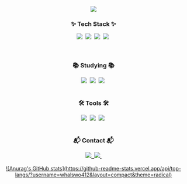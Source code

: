 <div align="center">
  <img src="https://github.com/oka1313/oka1313/assets/101691440/92118a53-c5b6-40bc-b130-bf8c398d7b51" />
</div>

<h3 align="center">✨ Tech Stack ✨</h3>
<div align="center">
  <img src="https://img.shields.io/badge/JAVA-20232a.svg?style=for-the-badge&logo=OpenJDK&logoColor=white" />&nbsp
  <img src="https://img.shields.io/badge/react-20232a.svg?style=for-the-badge&logo=react&logoColor=61DAFB" />&nbsp
  <img src="https://img.shields.io/badge/html5-E34F26.svg?style=for-the-badge&logo=html5&logoColor=white" />&nbsp
  <img src="https://img.shields.io/badge/css3-E34F26.svg?style=for-the-badge&logo=css3&logoColor=white" />&nbsp
  
</div>

<div align="center">
  
</div>

<br>

<!--<div align="center">
  <img src="https://img.shields.io/badge/python-3670A0?style=for-the-badge&logo=python&logoColor=ffdd54" />&nbsp
  <img src="https://img.shields.io/badge/pandas-150458.svg?style=for-the-badge&logo=pandas&logoColor=white" />&nbsp
  <img src="https://img.shields.io/badge/numpy-4d77cf.svg?style=for-the-badge&logo=numpy&logoColor=white" />&nbsp
  <img src="https://img.shields.io/badge/Matplotlib-11557c.svg?style=for-the-badge&logo=Matplotlib&logoColor=white" />&nbsp
</div>-->

<br>

<h3 align="center">📚 Studying 📚</h3>
<div align="center">
  <img src="https://img.shields.io/badge/typescript-007ACC.svg?style=for-the-badge&logo=typescript&logoColor=white" />&nbsp
  <img src="https://img.shields.io/badge/React%20Query-FF4154?style=for-the-badge&logo=react%20query&logoColor=white" />&nbsp
  <img src="https://img.shields.io/badge/Recoil-3578E5?style=for-the-badge&logo=recoil&logoColor=white" />&nbsp
</div>


<br>

<h3 align="center">🛠 Tools 🛠</h3>
<div align="center">
  <img src="https://img.shields.io/badge/github-181717.svg?style=for-the-badge&logo=github&logoColor=white" />&nbsp
  <img src="https://img.shields.io/badge/git-2C2C32.svg?style=for-the-badge&logo=git&logoColor=white" />&nbsp
    <img src="https://img.shields.io/badge/IntelliJ-2C2C32.svg?style=for-the-badge&logo=intellijidea&logoColor=#000000" />&nbsp
</div>

<br>

<h3 align="center">📬 Contact 📬</h3>
<div align="center">
  <a href="https://minjae02.tistory.com/">
    <img src="https://img.shields.io/badge/Velog-FF5500?style=for-the-badge&logo=tistory&logoColor=white" />&nbsp
  </a>
  <a href="mailto:whalswo412@gmail.com/">
    <img src="https://img.shields.io/badge/mail-D14836?style=for-the-badge&logo=gmail&logoColor=white" />&nbsp
  </a>
</div>

<br>

<!--깃허브 README에서 stat 표시하기-->

<div align="center">
  <a href="https://github.com/whalwo412/convoychat">
    ![Anurag's GitHub stats](https://github-readme-stats.vercel.app/api/top-langs/?username=whalswo412&layout=compact&theme=radical)
  </a>
</div>

